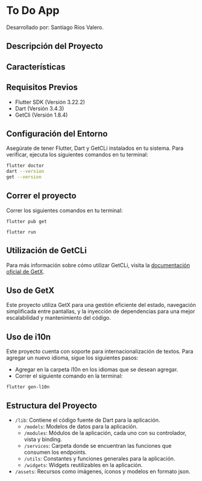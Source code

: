 # To Do App

Desarrollado por: Santiago Ríos Valero.

## Descripción del Proyecto

 

## Características

 

## Requisitos Previos

- Flutter SDK (Versión 3.22.2)
- Dart (Versión 3.4.3)
- GetCli (Versión 1.8.4)

## Configuración del Entorno

Asegúrate de tener Flutter, Dart y GetCLi instalados en tu sistema. Para verificar, ejecuta los siguientes comandos en tu terminal:

```bash
flutter doctor
dart --version
get --version
```

## Correr el proyecto

Correr los siguientes comandos en tu terminal:

```
flutter pub get
```

```
flutter run
```

## Utilización de GetCLi

Para más información sobre cómo utilizar GetCLi, visita la [documentación oficial de GetX](https://pub.dev/packages/get_cli).


## Uso de GetX

Este proyecto utiliza GetX para una gestión eficiente del estado, navegación simplificada entre pantallas, y la inyección de dependencias para una mejor escalabilidad y mantenimiento del código.

## Uso de i10n

Este proyecto cuenta con soporte para internacionalización de textos. Para agregar un nuevo idioma, sigue los siguientes pasos:
- Agregar en la carpeta i10n en los idiomas que se desean agregar.
- Correr el siguiente comando en la terminal:
```
flutter gen-l10n
``` 

## Estructura del Proyecto

- `/lib`: Contiene el código fuente de Dart para la aplicación.
  - `/models`: Modelos de datos para la aplicación.
  - `/modules`: Módulos de la aplicación, cada uno con su controlador, vista y binding.
  - `/services`: Carpeta donde se encuentran las funciones que consumen los endpoints.
  - `/utils`: Constantes y funciones generales para la aplicación.
  - `/widgets`: Widgets reutilizables en la aplicación.
- `/assets`: Recursos como imágenes, íconos y modelos en formato json.
